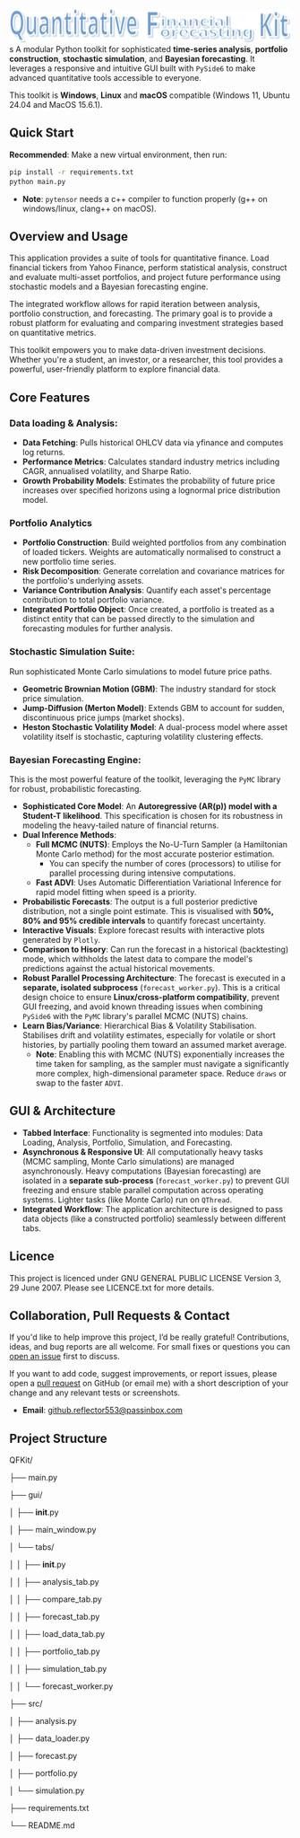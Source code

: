 ![logo](docs/QFKit_logo.png "logo")
s
A modular Python toolkit for sophisticated **time-series analysis**, **portfolio construction**, **stochastic simulation**, and **Bayesian forecasting**. It leverages a responsive and intuitive GUI built with `PySide6` to make advanced quantitative tools accessible to everyone.

This toolkit is **Windows**, **Linux** and **macOS** compatible (Windows 11, Ubuntu 24.04 and MacOS 15.6.1).

## Quick Start
**Recommended**: Make a new virtual environment, then run:
```bash
pip install -r requirements.txt
python main.py
```
- **Note**: `pytensor` needs a c++ compiler to function properly (g++ on windows/linux, clang++ on macOS).

## Overview and Usage
This application provides a suite of tools for quantitative finance. Load financial tickers from Yahoo Finance, perform statistical analysis, construct and evaluate multi-asset portfolios, and project future performance using stochastic models and a Bayesian forecasting engine.

The integrated workflow allows for rapid iteration between analysis, portfolio construction, and forecasting. The primary goal is to provide a robust platform for evaluating and comparing investment strategies based on quantitative metrics.

This toolkit empowers you to make data-driven investment decisions. Whether you're a student, an investor, or a researcher, this tool provides a powerful, user-friendly platform to explore financial data.

## Core Features
### Data loading & Analysis: 
- **Data Fetching**: Pulls historical OHLCV data via yfinance and computes log returns.
- **Performance Metrics**: Calculates standard industry metrics including CAGR, annualised volatility, and Sharpe Ratio.
- **Growth Probability Models**: Estimates the probability of future price increases over specified horizons using a lognormal price distribution model.

### Portfolio Analytics
- **Portfolio Construction**: Build weighted portfolios from any combination of loaded tickers. Weights are automatically normalised to construct a new portfolio time series.
- **Risk Decomposition**: Generate correlation and covariance matrices for the portfolio's underlying assets.
- **Variance Contribution Analysis**: Quantify each asset's percentage contribution to total portfolio variance.
- **Integrated Portfolio Object**: Once created, a portfolio is treated as a distinct entity that can be passed directly to the simulation and forecasting modules for further analysis.

### Stochastic Simulation Suite:
Run sophisticated Monte Carlo simulations to model future price paths.
- **Geometric Brownian Motion (GBM)**: The industry standard for stock price simulation.
- **Jump-Diffusion (Merton Model)**: Extends GBM to account for sudden, discontinuous price jumps (market shocks).
- **Heston Stochastic Volatility Model**: A dual-process model where asset volatility itself is stochastic, capturing volatility clustering effects.

### Bayesian Forecasting Engine:
This is the most powerful feature of the toolkit, leveraging the `PyMC` library for robust, probabilistic forecasting.
- **Sophisticated Core Model**: An **Autoregressive (AR(p)) model with a Student-T likelihood**. This specification is chosen for its robustness in modeling the heavy-tailed nature of financial returns.
- **Dual Inference Methods**:
  - **Full MCMC (NUTS)**: Employs the No-U-Turn Sampler (a Hamiltonian Monte Carlo method) for the most accurate posterior estimation.
    - You can specify the number of cores (processors) to utilise for parallel processing during intensive computations.
  - **Fast ADVI**: Uses Automatic Differentiation Variational Inference for rapid model fitting when speed is a priority.
- **Probabilistic Forecasts**: The output is a full posterior predictive distribution, not a single point estimate. This is visualised with **50%, 80% and 95% credible intervals** to quantify forecast uncertainty.
- **Interactive Visuals**: Explore forecast results with interactive plots generated by `Plotly`.
- **Comparison to Hisory**: Can run the forecast in a historical (backtesting) mode, which withholds the latest data to compare the model's predictions against the actual historical movements.
- **Robust Parallel Processing Architecture**: The forecast is executed in a **separate, isolated subprocess** (`forecast_worker.py`). This is a critical design choice to ensure **Linux/cross-platform compatibility**, prevent GUI freezing, and avoid known threading issues when combining `PySide6` with the `PyMC` library's parallel MCMC (NUTS) chains.
- **Learn Bias/Variance**: Hierarchical Bias & Volatility Stabilisation. Stabilises drift and volatility estimates, especially for volatile or short histories, by partially pooling them toward an assumed market average.
  - **Note**: Enabling this with MCMC (NUTS) exponentially increases the time taken for sampling, as the sampler must navigate a significantly more complex, high-dimensional parameter space. Reduce `draws` or swap to the faster `ADVI`.

## GUI & Architecture
- **Tabbed Interface**: Functionality is segmented into modules: Data Loading, Analysis, Portfolio, Simulation, and Forecasting.
- **Asynchronous & Responsive UI**: All computationally heavy tasks (MCMC sampling, Monte Carlo simulations) are managed asynchronously. Heavy computations (Bayesian forecasting) are isolated in a **separate sub-process** (`forecast_worker.py`) to prevent GUI freezing and ensure stable parallel computation across operating systems. Lighter tasks (like Monte Carlo) run on `QThread`.
- **Integrated Workflow**: The application architecture is designed to pass data objects (like a constructed portfolio) seamlessly between different tabs.

## Licence
This project is licenced under GNU GENERAL PUBLIC LICENSE Version 3, 29 June 2007. Please see LICENCE.txt for more details.

## Collaboration, Pull Requests & Contact
If you'd like to help improve this project, I’d be really grateful! Contributions, ideas, and bug reports are all welcome. For small fixes or questions you can [open an issue](https://github.com/hiddenwife/QFKit/issues) first to discuss. 

If you want to add code, suggest improvements, or report issues, please open a [pull request](https://github.com/hiddenwife/QFKit/pulls) on GitHub (or email me) with a short description of your change and any relevant tests or screenshots.

- **Email**: github.reflector553@passinbox.com


## Project Structure
QFKit/

├── main.py

├── gui/

│   ├── __init__.py

│   ├── main_window.py

│   └── tabs/ 

│   │   ├── __init__.py

│   │   ├── analysis_tab.py

│   │   ├── compare_tab.py

│   │   ├── forecast_tab.py

│   │   ├── load_data_tab.py

│   │   ├── portfolio_tab.py

│   │   ├── simulation_tab.py

│   │   └── forecast_worker.py

├── src/

│   ├── analysis.py

│   ├── data_loader.py

│   ├── forecast.py

│   ├── portfolio.py

│   └── simulation.py

├── requirements.txt

└── README.md